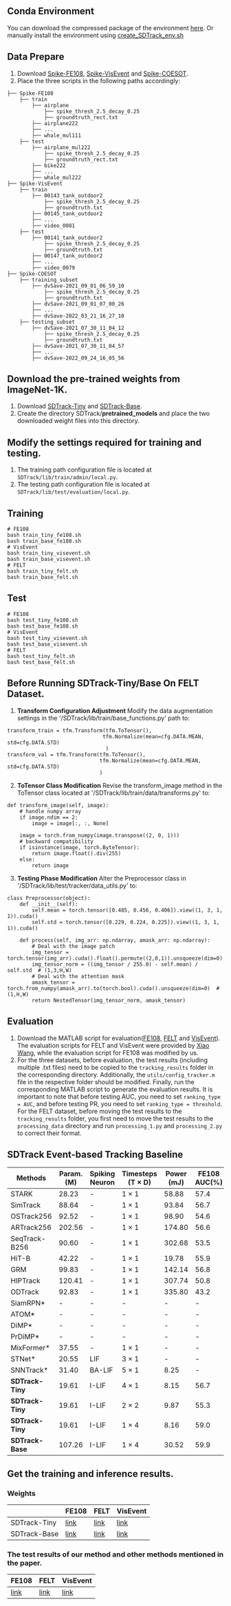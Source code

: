 ## Conda Environment
You can download the compressed package of the environment [here](https://drive.google.com/file/d/1bHu7CbM6TiSXNXnMbfj8W-eUNvO_4wyA/view?usp=sharing). Or manually install the environment using [create_SDTrack_env.sh](https://github.com/YmShan/SDTrack/blob/main/create_SDTrack_env.sh)

## Data Prepare
1. Download [Spike-FE108](), [Spike-VisEvent]() and [Spike-COESOT]().
2. Place the three scripts in the following paths accordingly:
```
├── Spike-FE108
    ├── train
        ├── airplane
            ├── spike_thresh_2.5_decay_0.25
            ├── groundtruth_rect.txt
        ├── airplane222
        ├── ...
        ├── whale_mul111
    ├── test
        ├── airplane_mul222
            ├── spike_thresh_2.5_decay_0.25
            ├── groundtruth_rect.txt
        ├── bike222
        ├── ...
        ├── whale_mul222
├── Spike-VisEvent
    ├── train
        ├── 00143_tank_outdoor2
            ├── spike_thresh_2.5_decay_0.25
            ├── groundtruth.txt
        ├── 00145_tank_outdoor2
        ├── ...
        ├── video_0081
    ├── test
        ├── 00141_tank_outdoor2
            ├── spike_thresh_2.5_decay_0.25
            ├── groundtruth.txt
        ├── 00147_tank_outdoor2
        ├── ...
        ├── video_0079
├── Spike-COESOT
    ├── training_subset
        ├── dvSave-2021_09_01_06_59_10
            ├── spike_thresh_2.5_decay_0.25
            ├── groundtruth.txt
        ├── dvSave-2021_09_01_07_00_26
        ├── ...
        ├── dvSave-2022_03_21_16_27_10
    ├── testing_subset
        ├── dvSave-2021_07_30_11_04_12
            ├── spike_thresh_2.5_decay_0.25
            ├── groundtruth.txt
        ├── dvSave-2021_07_30_11_04_57
        ├── ...
        ├── dvSave-2022_09_24_16_05_56
```

## Download the pre-trained weights from ImageNet-1K.
1. Download [SDTrack-Tiny](https://drive.google.com/file/d/1OcXHCnibEv9F40gw5VwGO90adtE6E0Ik/view?usp=sharing) and [SDTrack-Base](https://drive.google.com/file/d/1maJd0td46oxHACeBk2Vc90a__VyDAeWj/view?usp=sharing).
2. Create the directory SDTrack/**pretrained_models** and place the two downloaded weight files into this directory.

## Modify the settings required for training and testing.
1. The training path configuration file is located at `SDTrack/lib/train/admin/local.py`.
2. The testing path configuration file is located at `SDTrack/lib/test/evaluation/local.py`.

## Training
```
# FE108
bash train_tiny_fe108.sh
bash train_base_fe108.sh
# VisEvent
bash train_tiny_visevent.sh
bash train_base_visevent.sh
# FELT
bash train_tiny_felt.sh
bash train_base_felt.sh
```

## Test
```
# FE108
bash test_tiny_fe108.sh
bash test_base_fe108.sh
# VisEvent
bash test_tiny_visevent.sh
bash test_base_visevent.sh
# FELT
bash test_tiny_felt.sh
bash test_base_felt.sh
```

## Before Running SDTrack-Tiny/Base On FELT Dataset.
1. **Transform Configuration Adjustment** Modify the data augmentation settings in the '/SDTrack/lib/train/base_functions.py' path to:
```
transform_train = tfm.Transform(tfm.ToTensor(), 
                               tfm.Normalize(mean=cfg.DATA.MEAN, std=cfg.DATA.STD)
                                )
transform_val = tfm.Transform(tfm.ToTensor(),
                              tfm.Normalize(mean=cfg.DATA.MEAN, std=cfg.DATA.STD)
                              )
```
2. **ToTensor Class Modification** Revise the transform_image method in the ToTensor class located at '/SDTrack/lib/train/data/transforms.py' to:
```
def transform_image(self, image):
    # handle numpy array
    if image.ndim == 2:
        image = image[:, :, None]

    image = torch.from_numpy(image.transpose((2, 0, 1)))
    # backward compatibility
    if isinstance(image, torch.ByteTensor):
        return image.float().div(255)
    else:
        return image
```
3. **Testing Phase Modification** Alter the Preprocessor class in '/SDTrack/lib/test/tracker/data_utils.py' to:
```
class Preprocessor(object):
    def __init__(self):
        self.mean = torch.tensor([0.485, 0.456, 0.406]).view((1, 3, 1, 1)).cuda()
        self.std = torch.tensor([0.229, 0.224, 0.225]).view((1, 3, 1, 1)).cuda()

    def process(self, img_arr: np.ndarray, amask_arr: np.ndarray):
        # Deal with the image patch
        img_tensor = torch.tensor(img_arr).cuda().float().permute((2,0,1)).unsqueeze(dim=0)
        img_tensor_norm = ((img_tensor / 255.0) - self.mean) / self.std  # (1,3,H,W)
        # Deal with the attention mask
        amask_tensor = torch.from_numpy(amask_arr).to(torch.bool).cuda().unsqueeze(dim=0)  # (1,H,W)
        return NestedTensor(img_tensor_norm, amask_tensor)
```


## Evaluation
1. Download the MATLAB script for evaluation([FE108](https://drive.google.com/file/d/1sf2pSOAYAcsWbnxC2brsG_QnzvMP0rrJ/view?usp=sharing), [FELT](https://drive.google.com/file/d/1CqYK8q2mysR2FGZx9GJWY6lzbXSiUXxF/view?usp=sharing) and [VisEvent](https://drive.google.com/file/d/1QgZEMbnJifpSFjnUJIVlL9D3_AeOZWYf/view?usp=sharing)). The evaluation scripts for FELT and VisEvent were provided by [Xiao Wang](https://github.com/wangxiao5791509), while the evaluation script for FE108 was modified by us.
2. For the three datasets, before evaluation, the test results (including multiple .txt files) need to be copied to the `tracking_results` folder in the corresponding directory. Additionally, the `utils/config_tracker.m` file in the respective folder should be modified. Finally, run the corresponding MATLAB script to generate the evaluation results. It is important to note that before testing AUC, you need to set `ranking_type = AUC`, and before testing PR, you need to set `ranking_type = threshold`. For the FELT dataset, before moving the test results to the `tracking_results` folder, you first need to move the test results to the `processing_data` directory and run `processing_1.py` and `processing_2.py` to correct their format.

## SDTrack Event-based Tracking Baseline
| Methods        | Param. (M) | Spiking Neuron | Timesteps (T × D) | Power (mJ) | FE108 AUC(%) | FE108 PR(%) | FELT AUC(%) | FELT PR(%) | VisEvent AUC(%) | VisEvent PR(%) |
|----------------|------------|----------------|-------------------|------------|--------------|-------------|-------------|------------|-----------------|----------------|
| STARK          | 28.23      | -              | 1 × 1             | 58.88      | 57.4         | 89.2        | 39.3*       | 50.8*      | 34.1            | 46.8           |
| SimTrack       | 88.64      | -              | 1 × 1             | 93.84      | 56.7         | 88.3        | 36.8        | 47.0       | 34.6            | 47.6           |
| OSTrack256     | 92.52      | -              | 1 × 1             | 98.90      | 54.6         | 87.1        | 35.9        | 45.5       | 32.7            | 46.4           |
| ARTrack256     | 202.56     | -              | 1 × 1             | 174.80     | 56.6         | 88.5        | 39.5        | 49.4       | 33.0            | 43.8           |
| SeqTrack-B256  | 90.60      | -              | 1 × 1             | 302.68     | 53.5         | 85.5        | 33.0        | 42.0       | 28.6            | 43.3           |
| HiT-B          | 42.22      | -              | 1 × 1             | 19.78      | 55.9         | 88.5        | 38.5        | 48.9       | 34.6            | 47.6           |
| GRM            | 99.83      | -              | 1 × 1             | 142.14     | 56.8         | 89.3        | 37.2        | 47.4       | 33.4            | 47.7           |
| HIPTrack       | 120.41     | -              | 1 × 1             | 307.74     | 50.8         | 81.0        | 38.2        | 48.9       | 32.1            | 45.2           |
| ODTrack        | 92.83      | -              | 1 × 1             | 335.80     | 43.2         | 69.7        | 29.7        | 35.9       | 24.7            | 34.7           |
| SiamRPN*       | -          | -              | -                 | -          | -            | -           | -           | -          | 24.7            | 38.4           |
| ATOM*          | -          | -              | -                 | -          | -            | -           | 22.3        | 28.4       | 28.6            | 47.4           |
| DiMP*          | -          | -              | -                 | -          | -            | -           | 37.8        | 48.5       | 31.5            | 44.2           |
| PrDiMP*        | -          | -              | -                 | -          | -            | -           | 34.9        | 44.5       | 32.2            | 46.9           |
| MixFormer*     | 37.55      | -              | 1 × 1             | -          | -            | -           | 38.9        | 50.4       | -               | -              |
| STNet*         | 20.55      | LIF            | 3 × 1             | -          | -            | -           | -           | -          | 35.0            | 50.3           |
| SNNTrack*      | 31.40      | BA-LIF         | 5 × 1             | 8.25       | -            | -           | -           | -          | 35.4            | 50.4           |
| **SDTrack-Tiny** | 19.61 | I-LIF          | 4 × 1             | 8.15       | 56.7         | 89.1        | 35.8        | 44.0       | 35.4            | 48.7           |
| **SDTrack-Tiny** | 19.61 | I-LIF          | 2 × 2             | 9.87       | 55.3         | 88.1        | 35.7        | 45.3       | 35.4            | 49.5           |
| **SDTrack-Tiny** | 19.61 | I-LIF          | 1 × 4             | 8.16       | 59.0         | 91.3        | 39.3        | 51.2       | 35.6            | 49.2           |
| **SDTrack-Base**| 107.26     | I-LIF          | 1 × 4             | 30.52      | 59.9         | 91.5        | 40.0        | 51.4       | 37.4            | 51.5           |



## Get the training and inference results.
### Weights
|  | FE108 | FELT | VisEvent |
|----------|----------|----------|----------|
| SDTrack-Tiny    |  [link](https://drive.google.com/file/d/1Hal0RcEgYKuqBiUFwPHa8f2bisboIp80/view?usp=sharing)  |  [link](https://drive.google.com/file/d/1GoGljfudnjSw7bvW53bpPy2jv2-IZstd/view?usp=sharing)  | [link](https://drive.google.com/file/d/1rbZT2DBMeKrWZ8ORwNDz9fBKoMqRGN-_/view?usp=sharing)   |
| SDTrack-Base    | [link](https://drive.google.com/file/d/1tnJme3hugllA8xAIODoARzKaOkQKh6jr/view?usp=sharing)   | [link](https://drive.google.com/file/d/18deLeGd2hWOtdU2C6YoxHrSTseIPfKyv/view?usp=sharing)   | [link](https://drive.google.com/file/d/1hbf0XfSovBkvHPP6Ys65fwO2L7vf59l0/view?usp=sharing)   |
### The test results of our method and other methods mentioned in the paper.
| FE108 | FELT | VisEvent |
|----------|----------|----------|
|  [link](https://drive.google.com/file/d/1Slse96Gu3m0RCpAa0vwZq1nC4iVxAoT9/view?usp=sharing)  |  [link](https://drive.google.com/file/d/1XIXwD7PWk-WUcliqi5DMJzJ4X-jassDt/view?usp=sharing)  | [link](https://drive.google.com/file/d/1By9Wh_L0d8gOxl12_b3T4XaKoOW0CXx1/view?usp=drive_link)   |
